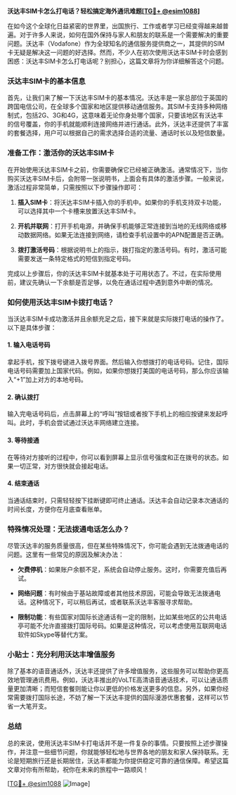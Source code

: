 **沃达丰SIM卡怎么打电话？轻松搞定海外通讯难题[[TG💪+ @esim1088](https://t.me/s/esim1088)]**

在如今这个全球化日益紧密的世界里，出国旅行、工作或者学习已经变得越来越普遍。对于许多人来说，如何在国外保持与家人和朋友的联系是一个需要解决的重要问题。沃达丰（Vodafone）作为全球知名的通信服务提供商之一，其提供的SIM卡无疑是解决这一问题的好选择。然而，不少人在初次使用沃达丰SIM卡时会感到困惑：沃达丰SIM卡怎么打电话呢？别担心，这篇文章将为你详细解答这个问题。

### 沃达丰SIM卡的基本信息

首先，让我们来了解一下沃达丰SIM卡的基本情况。沃达丰是一家总部位于英国的跨国电信公司，在全球多个国家和地区提供移动通信服务。其SIM卡支持多种网络制式，包括2G、3G和4G，这意味着无论你身处哪个国家，只要该地区有沃达丰的信号覆盖，你的手机就能顺利连接网络并进行通话。此外，沃达丰还提供了丰富的套餐选择，用户可以根据自己的需求选择合适的流量、通话时长以及短信数量。

### 准备工作：激活你的沃达丰SIM卡

在开始使用沃达丰SIM卡之前，你需要确保它已经被正确激活。通常情况下，当你购买沃达丰SIM卡后，会附带一张说明书，上面会有具体的激活步骤。一般来说，激活过程非常简单，只需按照以下步骤操作即可：

1. **插入SIM卡**：将沃达丰SIM卡插入你的手机中。如果你的手机支持双卡功能，可以选择其中一个卡槽来放置沃达丰SIM卡。
   
2. **开机并联网**：打开手机电源，并确保手机能够正常连接到当地的无线网络或移动数据网络。如果无法连接到网络，请检查手机设置中的APN配置是否正确。

3. **拨打激活号码**：根据说明书上的指示，拨打指定的激活号码。有时，激活可能需要发送一条特定格式的短信到指定号码。

完成以上步骤后，你的沃达丰SIM卡就基本处于可用状态了。不过，在实际使用前，建议先确认一下余额是否足够，以免在通话过程中遇到意外中断的情况。

### 如何使用沃达丰SIM卡拨打电话？

当沃达丰SIM卡成功激活并且余额充足之后，接下来就是实际拨打电话的操作了。以下是具体步骤：

#### 1. 输入电话号码
拿起手机，按下拨号键进入拨号界面。然后输入你想拨打的电话号码。记住，国际电话号码需要加上国家代码。例如，如果你想拨打美国的电话号码，那么你应该输入“+1”加上对方的本地号码。

#### 2. 确认拨打
输入完电话号码后，点击屏幕上的“呼叫”按钮或者按下手机上的相应按键来发起呼叫。此时，手机会尝试通过沃达丰网络建立连接。

#### 3. 等待接通
在等待对方接听的过程中，你可以看到屏幕上显示信号强度和正在拨号的状态。如果一切正常，对方很快就会接起电话。

#### 4. 结束通话
当通话结束时，只需轻轻按下挂断键即可终止通话。沃达丰会自动记录本次通话的时间长度，方便你在月底查看账单。

### 特殊情况处理：无法拨通电话怎么办？

尽管沃达丰的服务质量很高，但在某些特殊情况下，你可能会遇到无法拨通电话的问题。这里有一些常见的原因及解决办法：

- **欠费停机**：如果账户余额不足，系统会自动停止服务。这时，你需要充值后再试。
  
- **网络问题**：有时候由于基站故障或者其他技术原因，可能会导致无法拨通电话。这种情况下，可以稍后再试，或者联系沃达丰客服寻求帮助。

- **限制功能**：有些国家对国际长途通话有一定的限制，比如某些地区的公共电话亭可能不允许直接拨打国际号码。如果是这种情况，可以考虑使用互联网电话软件如Skype等替代方案。

### 小贴士：充分利用沃达丰增值服务

除了基本的语音通话外，沃达丰还提供了许多增值服务，这些服务可以帮助你更高效地管理通讯费用。例如，沃达丰推出的VoLTE高清语音通话技术，可以让通话质量更加清晰；而短信套餐则能让你以更低的价格发送更多的信息。另外，如果你经常需要拨打国际长途，不妨了解一下沃达丰提供的国际漫游优惠套餐，这样可以节省一大笔开支。

### 总结

总的来说，使用沃达丰SIM卡打电话并不是一件复杂的事情。只要按照上述步骤操作，并注意一些细节问题，你就能够轻松地与世界各地的朋友和家人保持联系。无论是短期旅行还是长期居住，沃达丰都能为你提供稳定可靠的通信保障。希望这篇文章对你有所帮助，祝你在未来的旅程中一路顺风！

[[TG💪+ @esim1088](https://t.me/s/esim1088) ![Image](https://i.postimg.cc/4NQfJmqS/Snipaste-2025-05-13-00-14-12.png)]